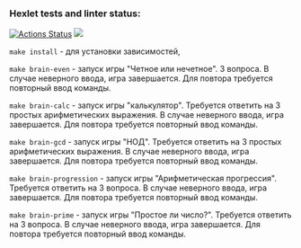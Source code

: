 ### Hexlet tests and linter status:
[![Actions Status](https://github.com/Landesadel/php-project-45/workflows/hexlet-check/badge.svg)](https://github.com/Landesadel/php-project-45/actions)
<a href="https://codeclimate.com/github/Landesadel/php-project-45/maintainability"><img src="https://api.codeclimate.com/v1/badges/03118bb68daacd3004f2/maintainability" /></a>

`make install` - для установки зависимостей,

`make brain-even` -  запуск игры "Четное или нечетное". 3 вопроса.
 В случае неверного ввода, игра завершается. Для повтора требуется повторный ввод команды.

`make brain-calc` - запуск игры "калькулятор".
 Требуется ответить на 3 простых арифметических выражения.  В случае неверного ввода, игра завершается. Для повтора требуется повторный ввод команды.

`make brain-gcd` - запуск игры "НОД".
Требуется ответить на 3 простых арифметических выражения.  В случае неверного ввода, игра завершается. Для повтора требуется повторный ввод команды.

`make brain-progression` - запуск игры "Арифметическая прогрессия".
Требуется ответить на 3 вопроса.  В случае неверного ввода, игра завершается. Для повтора требуется повторный ввод команды.

`make brain-prime` - запуск игры "Простое ли число?".
Требуется ответить на 3 вопроса.  В случае неверного ввода, игра завершается. Для повтора требуется повторный ввод команды.